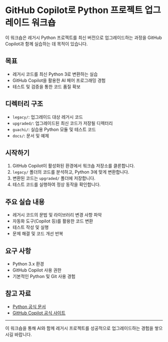 # GitHub Copilot로 Python 프로젝트 업그레이드 워크숍

이 워크숍은 레거시 Python 프로젝트를 최신 버전으로 업그레이드하는 과정을 GitHub Copilot과 함께 실습하는 데 목적이 있습니다.

## 목표
- 레거시 코드를 최신 Python 3로 변환하는 실습
- GitHub Copilot을 활용한 AI 페어 프로그래밍 경험
- 테스트 및 검증을 통한 코드 품질 확보

## 디렉터리 구조
- `legacy/`: 업그레이드 대상 레거시 코드
- `upgraded/`: 업그레이드된 최신 코드가 저장될 디렉터리
- `guachi/`: 실습용 Python 모듈 및 테스트 코드
- `docs/`: 문서 및 예제

## 시작하기
1. GitHub Copilot이 활성화된 환경에서 워크숍 저장소를 클론합니다.
2. `legacy/` 폴더의 코드를 분석하고, Python 3에 맞게 변환합니다.
3. 변환된 코드는 `upgraded/` 폴더에 저장합니다.
4. 테스트 코드를 실행하여 정상 동작을 확인합니다.

## 주요 실습 내용
- 레거시 코드의 문법 및 라이브러리 변경 사항 파악
- 자동화 도구(Copilot 등)를 활용한 코드 변환
- 테스트 작성 및 실행
- 문제 해결 및 코드 개선 반복

## 요구 사항
- Python 3.x 환경
- GitHub Copilot 사용 권한
- 기본적인 Python 및 Git 사용 경험

## 참고 자료
- [Python 공식 문서](https://docs.python.org/3/)
- [GitHub Copilot 공식 사이트](https://github.com/features/copilot)

---

이 워크숍을 통해 AI와 함께 레거시 프로젝트를 성공적으로 업그레이드하는 경험을 쌓으시길 바랍니다.